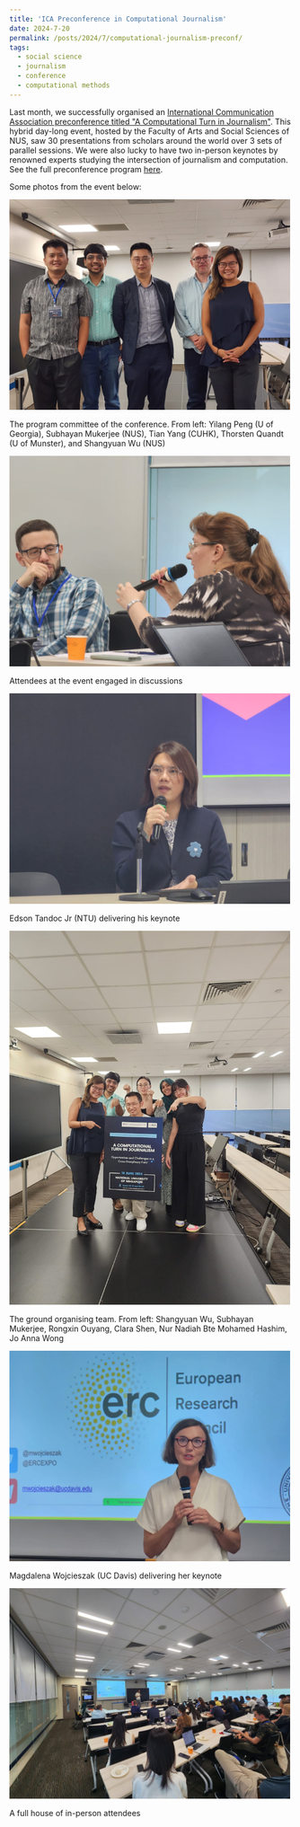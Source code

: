 ```yaml
---
title: 'ICA Preconference in Computational Journalism'
date: 2024-7-20
permalink: /posts/2024/7/computational-journalism-preconf/
tags:
  - social science
  - journalism
  - conference
  - computational methods
---
```


Last month, we successfully organised an [International Communication Association preconference titled "A Computational Turn in Journalism"](https://fass.nus.edu.sg/cnm/ica-2024/). This hybrid day-long event, hosted by the Faculty of Arts and Social Sciences of NUS, saw 30 presentations from scholars around the world over 3 sets of parallel sessions. We were also lucky to have two in-person keynotes by renowned experts studying the intersection of journalism and computation. See the full preconference program [here](https://fass.nus.edu.sg/cnm/wp-content/uploads/sites/2/2024/06/Preconference-Program-Final_20240617.pdf).

Some photos from the event below:

<img src="/assets/images/preconf1.jpg" alt="preconference 1" width="500"/>

<span style="font-size: 14px; line-height: 1;">The program committee of the conference. From left: Yilang Peng (U of Georgia), Subhayan Mukerjee (NUS), Tian Yang (CUHK), Thorsten Quandt (U of Munster), and Shangyuan Wu (NUS) </span>

<img src="/assets/images/preconf2.jpg" alt="preconference 2" width="500"/>

<span style="font-size: 14px; line-height: 1;">Attendees at the event engaged in discussions</span>

<img src="/assets/images/preconf3.jpg" alt="preconference 3" width="500"/>

<span style="font-size: 14px; line-height: 1;">Edson Tandoc Jr (NTU) delivering his keynote</span>

<img src="/assets/images/preconf4.jpg" alt="preconference 4" width="500"/>

<span style="font-size: 14px; line-height: 1;">The ground organising team. From left: Shangyuan Wu, Subhayan Mukerjee, Rongxin Ouyang, Clara Shen, Nur Nadiah Bte Mohamed Hashim, Jo Anna Wong</span>

<img src="/assets/images/preconf5.jpg" alt="preconference 5" width="500"/>

<span style="font-size: 14px; line-height: 1;">Magdalena Wojcieszak (UC Davis) delivering her keynote</span>

<img src="/assets/images/preconf6.jpg" alt="preconference 6" width="500"/>

<span style="font-size: 14px; line-height: 1;">A full house of in-person attendees</span>
